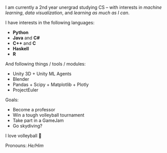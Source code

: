 I am currently a 2nd year unergrad studying CS – with interests in _machine learning_, _data visualization_, and _learning as much as I can_.

I have interests in the following languages:
- **Python**
- **Java** and **C#**
- **C++** and **C**
- **Haskell**
- **R**

And following things / tools / modules:
- Unity 3D + Unity ML Agents
- Blender
- Pandas + Scipy + Matplotlib + Plotly
- ProjectEuler

Goals:
- Become a professor
- Win a tough volleyball tournament
- Take part in a GameJam
- Go skydiving?

I love volleyball 🏐

Pronouns: *He/Him*
